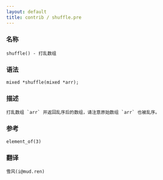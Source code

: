 ```yaml
---
layout: default
title: contrib / shuffle.pre
---
```


### 名称

    shuffle() - 打乱数组

### 语法

    mixed *shuffle(mixed *arr);

### 描述

    打乱数组 `arr` 并返回乱序后的数组，请注意原始数组 `arr` 也被乱序。

### 参考

    element_of(3)

### 翻译 ###

    雪风(i@mud.ren)
